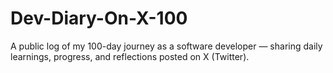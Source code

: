 # Dev-Diary-On-X-100
A public log of my 100-day journey as a software developer — sharing daily learnings, progress, and reflections posted on X (Twitter).
